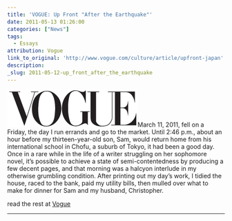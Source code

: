 ```yaml
---
title: 'VOGUE: Up Front "After the Earthquake"'
date: 2011-05-13 01:26:00
categories: ["News"]
tags:
  - Essays
attribution: Vogue
link_to_original: 'http://www.vogue.com/culture/article/upfront-japan'
description:
_slug: 2011-05-12-up_front_after_the_earthquake
---
```



![](/uploads/vogue.png)March 11, 2011, fell on a Friday, the day I run errands and go to the market. Until 2:46 p.m., about an hour before my thirteen-year-old son, Sam, would return home from his international school in Chofu, a suburb of Tokyo, it had been a good day. Once in a rare while in the life of a writer struggling on her sophomore novel, it’s possible to achieve a state of semi-contentedness by producing a few decent pages, and that morning was a halcyon interlude in my otherwise grumbling condition. After printing out my day’s work, I tidied the house, raced to the bank, paid my utility bills, then mulled over what to make for dinner for Sam and my husband, Christopher.

read the rest at [Vogue](http://www.vogue.com/culture/article/upfront-japan/)

---